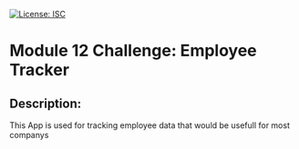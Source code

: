 [![License: ISC](https://img.shields.io/badge/License-ISC-blue.svg)](https://opensource.org/licenses/ISC)

# Module 12 Challenge: Employee Tracker

## Description:

This App is used for tracking employee data that would be usefull for most companys
